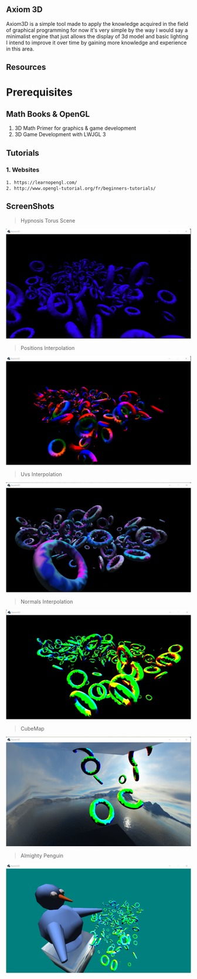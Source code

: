 ## Axiom 3D
Axiom3D is a simple tool made to apply the knowledge acquired in the field of graphical programming
for now it's very simple by the way I would say a minimalist engine that just allows the display of 3d model and basic lighting I intend to improve it over time by gaining more knowledge and experience in this area.

## Resources 

# Prerequisites

## Math Books & OpenGL

1. 3D Math Primer for graphics & game development
2. 3D Game Development with LWJGL 3

## Tutorials

### 1. Websites

    1. https://learnopengl.com/
    2. http://www.opengl-tutorial.org/fr/beginners-tutorials/

## ScreenShots

> Hypnosis Torus Scene

![img.png](img.png)

> Positions Interpolation 

![img_1.png](img_1.png)

> Uvs Interpolation

![img_2.png](img_2.png)

> Normals Interpolation

![img_3.png](img_3.png)

> CubeMap

![img_4.png](img_4.png)

> Almighty Penguin

![img_5.png](img_5.png)